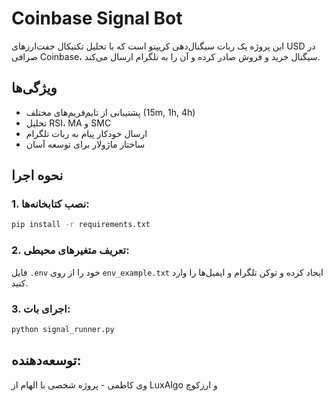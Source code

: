 # Coinbase Signal Bot

این پروژه یک ربات سیگنال‌دهی کریپتو است که با تحلیل تکنیکال جفت‌ارزهای USD در صرافی Coinbase، سیگنال خرید و فروش صادر کرده و آن را به تلگرام ارسال می‌کند.

## ویژگی‌ها
- پشتیبانی از تایم‌فریم‌های مختلف (15m, 1h, 4h)
- تحلیل RSI، MA و SMC
- ارسال خودکار پیام به ربات تلگرام
- ساختار ماژولار برای توسعه آسان

## نحوه اجرا

### 1. نصب کتابخانه‌ها:
```bash
pip install -r requirements.txt
```

### 2. تعریف متغیرهای محیطی:
فایل `.env` خود را از روی `env_example.txt` ایجاد کرده و توکن تلگرام و ایمیل‌ها را وارد کنید.

### 3. اجرای بات:
```bash
python signal_runner.py
```

## توسعه‌دهنده:
وی کاظمی - پروژه شخصی با الهام از LuxAlgo و ارزکوچ